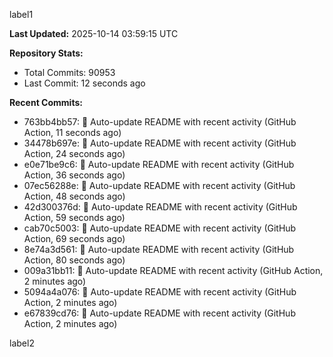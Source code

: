 
label1 
<!-- ACTIVITY_START -->
**Last Updated:** 2025-10-14 03:59:15 UTC

**Repository Stats:**
- Total Commits: 90953
- Last Commit: 12 seconds ago

**Recent Commits:**
- 763bb4bb57: 🤖 Auto-update README with recent activity (GitHub Action, 11 seconds ago)
- 34478b697e: 🤖 Auto-update README with recent activity (GitHub Action, 24 seconds ago)
- e0e71be9c6: 🤖 Auto-update README with recent activity (GitHub Action, 36 seconds ago)
- 07ec56288e: 🤖 Auto-update README with recent activity (GitHub Action, 48 seconds ago)
- 42d300376d: 🤖 Auto-update README with recent activity (GitHub Action, 59 seconds ago)
- cab70c5003: 🤖 Auto-update README with recent activity (GitHub Action, 69 seconds ago)
- 8e74a3d561: 🤖 Auto-update README with recent activity (GitHub Action, 80 seconds ago)
- 009a31bb11: 🤖 Auto-update README with recent activity (GitHub Action, 2 minutes ago)
- 5094a4a076: 🤖 Auto-update README with recent activity (GitHub Action, 2 minutes ago)
- e67839cd76: 🤖 Auto-update README with recent activity (GitHub Action, 2 minutes ago)
<!-- ACTIVITY_END -->

label2
